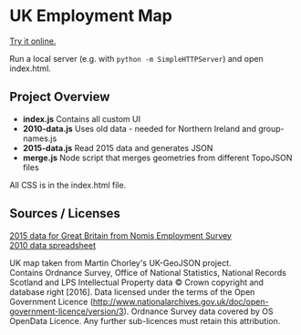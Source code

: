 # UK Employment Map

[Try it online.](http://www.mattzeunert.com/uk-employment/#london/activities-of-head-offices-management)

Run a local server (e.g. with `python -m SimpleHTTPServer`)  and open index.html.

## Project Overview

- **index.js** Contains all custom UI
- **2010-data.js** Uses old data - needed for Northern Ireland and group-names.js
- **2015-data.js** Read 2015 data and generates JSON
- **merge.js** Node script that merges geometries from different TopoJSON files

All CSS is in the index.html file.

## Sources / Licenses

[2015 data for Great Britain from Nomis Employment Survey](http://www.nomisweb.co.uk/)  
[2010 data spreadsheet](http://www.ons.gov.uk/ons/rel/bus-register/business-register-employment-survey/2010-revised/rfttable5.xls)

UK map taken from Martin Chorley's UK-GeoJSON project.  
Contains Ordnance Survey, Office of National Statistics, National Records Scotland and LPS Intellectual Property data © Crown copyright and database right [2016]. Data licensed under the terms of the Open Government Licence (http://www.nationalarchives.gov.uk/doc/open-government-licence/version/3). Ordnance Survey data covered by OS OpenData Licence. Any further sub-licences must retain this attribution.

